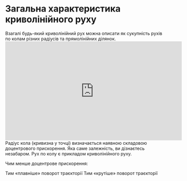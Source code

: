 # Загальна характеристика криволiнiйного руху

<div class="space">Взагалi будь-який криволiнiйний рух можна описати як сукупнiсть рухiв по колам рiзних радiусiв та прямолiнiйних дiлянок.</div>

<div class="space"><div class="fluidMedia">
<iframe width="560" height="315" src="https://www.youtube.com/embed/EgUHljq7U7I" frameborder="0" allowfullscreen></iframe>
</div></div>

<div class="space">Радiус кола (кривизна у точцi) визначається наявною складовою доцентрового прискорення. Яка саме залежнiсть, ви дiзнаєтесь незабаром. Рух по колу є прикладом криволiнiйного руху.</div>

<quiz correctLabel="correct!" incorrectLabel="incorrect!" checkLabel="check ansert">
<question>
<p>Чим менше доцентрове прискорення:</p>
<answer correct>Тим «плавніше» поворот траєкторії</answer>
<answer>Тим «крутiше» поворот траєкторiї</answer>
</question>
</quiz>